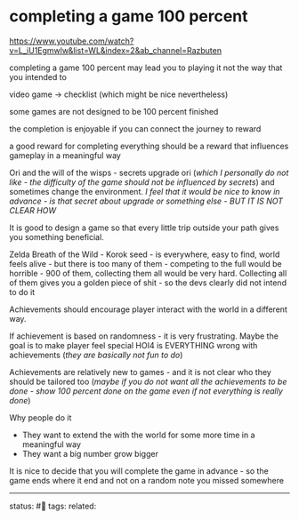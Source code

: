 # completing a game 100 percent
https://www.youtube.com/watch?v=L_iU1Egmwlw&list=WL&index=2&ab_channel=Razbuten

completing a game 100 percent may lead you to playing it not the way that you intended to

video game -> checklist (which might be nice nevertheless)

some games are not designed to be 100 percent finished

the completion is enjoyable if you can connect the journey to reward

a good reward for completing everything should be a reward that influences gameplay in a meaningful way

Ori and the will of the wisps - secrets upgrade ori (*which I personally do not like - the difficulty of the game should not be influenced by secrets*) and sometimes change the environment.
*I feel that it would be nice to know in advance - is that secret about upgrade or something else - BUT IT IS NOT CLEAR HOW*

It is good to design a game so that every little trip outside your path gives you something beneficial.

Zelda Breath of the Wild - Korok seed - is everywhere, easy to find, world feels alive - but there is too many of them - competing to the full would be horrible - 900 of them, collecting them all would be very hard.
Collecting all of them gives you a golden piece of shit - so the devs clearly did not intend to do it

Achievements should encourage player interact with the world in a different way.

If achievement is based on randomness - it is very frustrating.
Maybe the goal is to make player feel special
HOI4 is EVERYTHING wrong with achievements (*they are basically not fun to do*)


Achievements are relatively new to games - and it is not clear who they should be tailored too (*maybe if you do not want all the achievements to be done - show 100 percent done on the game even if not everything is really done*)

Why people do it
 - They want to extend the with the world for some more time in a meaningful way
 - They want a big number grow bigger

It is nice to decide that you will complete the game in advance - so the game ends where it end and not on a random note you missed somewhere


---
status: #🌱
tags: 
related: 
